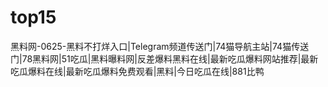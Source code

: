 # top15
黑料网-0625-黑料不打烊入口|Telegram频道传送门|74猫导航主站|74猫传送门|78黑料网|51吃瓜|黑料曝料网|反差爆料黑料在线|最新吃瓜爆料网站推荐|最新吃瓜爆料在线|最新吃瓜爆料免费观看|黑料|今日吃瓜在线|881比鸭
